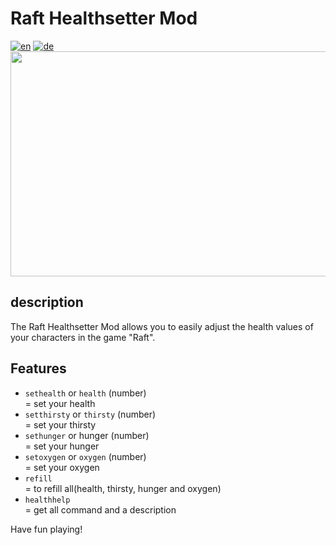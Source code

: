 # Raft Healthsetter Mod
[![en](https://img.shields.io/badge/lang-en-green.svg)](https://github.com/derfuxde/healthsetter/blob/main/README.md)
[![de](https://img.shields.io/badge/lang-de-red.svg)](https://github.com/derfuxde/healthsetter/blob/main/README.de.md)
<br>
<img src="https://github.com/derfuxde/healthsetter/blob/main/banner.jpg" width="640" height="360">


## description

The Raft Healthsetter Mod allows you to easily adjust the health values ​​of your characters in the game "Raft".

## Features

- `sethealth` or `health` (number)   <br> = set your health
- `setthirsty` or `thirsty` (number)  <br>= set your thirsty
- `sethunger` or hunger (number)  <br>  = set your hunger
- `setoxygen` or `oxygen` (number)  <br>  = set your oxygen
- `refill`                         <br> = to refill all(health, thirsty, hunger and oxygen)
- `healthhelp`                   <br>   = get all command and a description

Have fun playing!
